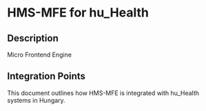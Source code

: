 # HMS-MFE for hu_Health

## Description

Micro Frontend Engine

## Integration Points

This document outlines how HMS-MFE is integrated with hu_Health systems in Hungary.
